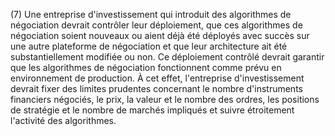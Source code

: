 (7) Une entreprise d'investissement qui introduit des algorithmes de négociation devrait contrôler leur déploiement, que ces algorithmes de négociation soient nouveaux ou aient déjà été déployés avec succès sur une autre plateforme de négociation et que leur architecture ait été substantiellement modifiée ou non. Ce déploiement contrôlé devrait garantir que les algorithmes de négociation fonctionnent comme prévu en environnement de production. À cet effet, l'entreprise d'investissement devrait fixer des limites prudentes concernant le nombre d'instruments financiers négociés, le prix, la valeur et le nombre des ordres, les positions de stratégie et le nombre de marchés impliqués et suivre étroitement l'activité des algorithmes.